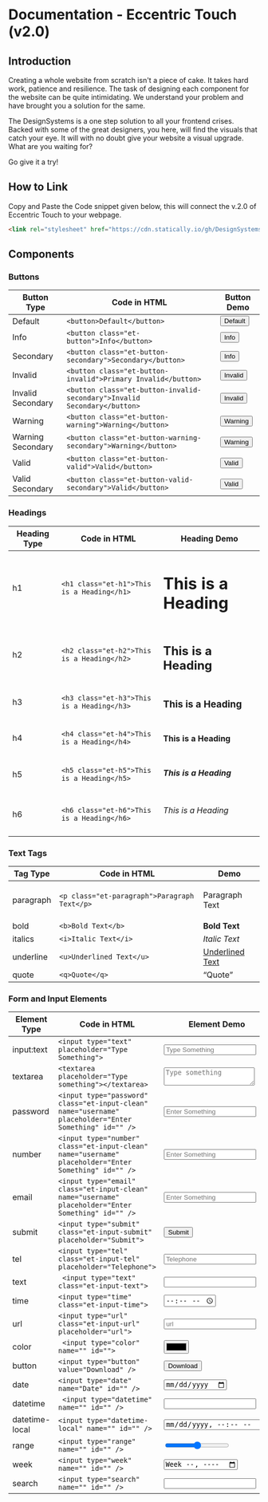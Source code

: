 # Documentation - Eccentric Touch (v2.0)

## Introduction
Creating a whole website from scratch isn't a piece of cake. It takes hard work, patience and resilience. The task of designing each component for the website can be quite intimidating. We understand your problem and have brought you a solution for the same.

The DesignSystems is a one step solution to all your frontend crises. Backed with some of the great designers, you here, will find the visuals that catch your eye. It will with no doubt give your website a visual upgrade. What are you waiting for?

Go give it a try!

## How to Link

Copy and Paste the Code snippet given below, this will connect the v.2.0 of Eccentric Touch to your webpage.

```html
<link rel="stylesheet" href="https://cdn.statically.io/gh/DesignSystemsOSS/eccentrictouch/v2.0.0/stable/src/lib/eccentric.css">
```


## Components

### Buttons

|Button Type|Code in HTML|Button Demo|
|-----------|----------|-----------|
|Default|`<button>Default</button>`|<button>Default</button>|
|Info|`<button class="et-button">Info</button>`|<button class="et-button">Info</button>|
|Secondary|`<button class="et-button-secondary">Secondary</button>`|<button class="et-button-secondary">Info</button>|
|Invalid|`<button class="et-button-invalid">Primary Invalid</button>`|<button class="et-button-invalid">Invalid</button>|
|Invalid Secondary|`<button class="et-button-invalid-secondary">Invalid Secondary</button>`|<button class="et-button-invalid-secondary">Invalid</button>|
|Warning|`<button class="et-button-warning">Warning</button>`|<button class="et-button-warning">Warning</button>|
|Warning Secondary|`<button class="et-button-warning-secondary">Warning</button>`|<button class="et-button-warning-secondary">Warning</button>|
|Valid|`<button class="et-button-valid">Valid</button>`|<button class="et-button-valid">Valid</button>|
|Valid Secondary|`<button class="et-button-valid-secondary">Valid</button>`|<button class="et-button-valid-secondary">Valid</button>|



### Headings

|Heading Type|Code in HTML|Heading Demo|
|-----------|----------|-----------|
|h1|`<h1 class="et-h1">This is a Heading</h1>`|<h1 class="et-h1">This is a Heading</h1>|
|h2|`<h2 class="et-h2">This is a Heading</h2>`| <h2 class="et-h2">This is a Heading</h2>|
|h3|`<h3 class="et-h3">This is a Heading</h3>`|<h3 class="et-h3">This is a Heading</h3>|
|h4|`<h4 class="et-h4">This is a Heading</h4>`| <h4 class="et-h4">This is a Heading</h4>|
|h5|`<h5 class="et-h5">This is a Heading</h5>`| <h5 class="et-h5">This is a Heading</h5>|
|h6|`<h6 class="et-h6">This is a Heading</h6>`|   <h6 class="et-h6">This is a Heading</h6>|


### Text Tags


|Tag Type|Code in HTML|Demo|
|-----------|----------|-----------|
|paragraph|`<p class="et-paragraph">Paragraph Text</p>`|<p class="et-paragraph">Paragraph Text</p>|
|bold|`<b>Bold Text</b>`|<b>Bold Text</b>
|italics|`<i>Italic Text</i>`</h3>|<i>Italic Text</i>|
|underline|`<u>Underlined Text</u>`|<u>Underlined Text</u>|
|quote|`<q>Quote</q>`|<q>Quote</q>|

### Form and Input Elements

|Element Type|Code in HTML|Element Demo|
|-----------|----------|-----------|
|input:text|`<input type="text" placeholder="Type Something">`|<input type="text" placeholder="Type Something"/>|
|textarea|`<textarea placeholder="Type something"></textarea>`|<textarea placeholder="Type something"></textarea>|
|password|`<input type="password" class="et-input-clean" name="username" placeholder="Enter Something" id="" />`|<input type="password" class="et-input-clean" name="username" placeholder="Enter Something" id="" />|
|number|`<input type="number" class="et-input-clean" name="username" placeholder="Enter Something" id="" />`|<input type="number" class="et-input-clean" name="username" placeholder="Enter Something" id="" />|
|email|`<input type="email" class="et-input-clean" name="username" placeholder="Enter Something" id="" />`|<input type="email" class="et-input-clean" name="username" placeholder="Enter Something" id="" />|
|submit|` <input type="submit" class="et-input-submit" placeholder="Submit"> `|<input type="submit" class="et-input-submit" placeholder="Submit"> |
| tel |` <input type="tel" class="et-input-tel" placeholder="Telephone"> ` | <input type="tel" class="et-input-tel" placeholder="Telephone">|
| text| ` <input type="text" class="et-input-text">` | <input type="text" class="et-input-text">|
| time| `<input type="time" class="et-input-time">`| <input type="time" class="et-input-time">|
|url| `<input type="url" class="et-input-url" placeholder="url">`| <input type="url" class="et-input-url" placeholder="url">|
|color| ` <input type="color" name="" id="">`|<input type="color" name="" id="">|
|button| `<input type="button" value="Download" />`| <input type="button" value="Download" />|
|date| `<input type="date" name="Date" id="" />`| <input type="date" name="Date" id="" />|
|datetime|` <input type="datetime" name="" id="" />` | <input type="datetime" name="" id="" />|
|datetime-local|`<input type="datetime-local" name="" id="" />` |<input type="datetime-local" name="" id="" />  |
|range| `<input type="range" name="" id="" />`|<input type="range" name="" id="" />|
|week|`<input type="week" name="" id="" />`|<input type="week" name="" id="" />|
|search| `<input type="search" name="" id="" />`|<input type="search" name="" id="" />|